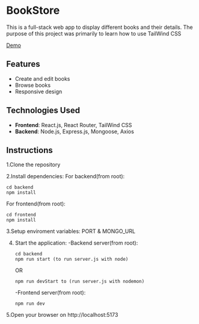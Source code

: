 # BookStore
This is a full-stack web app to display different books and their details.
The purpose of this project was primarily to learn how to use TailWind CSS

[Demo](https://youtu.be/kXcE8TjhPuo)

## Features
- Create and edit books
- Browse books
-  Responsive design

## Technologies Used

- **Frontend**: React.js, React Router, TailWind CSS
- **Backend**: Node.js, Express.js, Mongoose, Axios

## Instructions

1.Clone the repository

2.Install dependencies:
For backend(from root):
```console
cd backend
npm install
```
        
For frontend(from root):
```console
cd frontend
npm install
```

3.Setup enviroment variables:
PORT & MONGO_URL

4. Start the application:
    -Backend server(from root):
    ```console
    cd backend
    npm run start (to run server.js with node) 
    ```
    OR
    ```console
    npm run devStart to (run server.js with nodemon)
    ```

    -Frontend server(from root):
    ```console
    npm run dev
    ```

5.Open your browser on http://localhost:5173